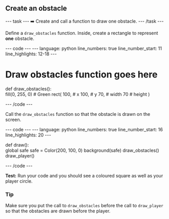 <h2 class="c-project-heading--task">Create an obstacle</h2>

--- task ---
➡️ Create and call a function to draw one obstacle.
--- /task --- 

Define a `draw_obstacles` function. Inside, create a rectangle to represent **one** obstacle. 


<div class="c-project-code">
--- code ---
---
language: python
line_numbers: true
line_number_start: 11
line_highlights: 12-18
---
 
# Draw obstacles function goes here
def draw_obstacles():   
    fill(0, 255, 0) # Green
    rect(
        100, # x
        100, # y
        70,  # width
        70   # height
    ) 
  
--- /code ---
</div>


Call the `draw_obstacles` function so that the obstacle is drawn on the screen. 

<div class="c-project-code">
--- code ---
---
language: python
line_numbers: true
line_number_start: 16
line_highlights: 20
---

def draw():   
    global safe
    safe = Color(200, 100, 0) 
    background(safe)
    draw_obstacles()
    draw_player()
  
--- /code ---
</div>

**Test:** Run your code and you should see a coloured square as well as your player circle. 

<div class="c-project-callout c-project-callout--tip">

### Tip

Make sure you put the call to `draw_obstacles` before the call to `draw_player` so that the obstacles are drawn before the player.

</div>
